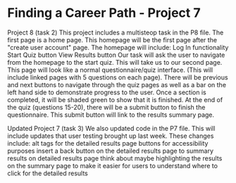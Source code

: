 # Finding a Career Path - Project 7
Project 8 (task 2)
This project includes a multisteop task in the P8 file. The first page is a home page. This homepage will be the first page after the "create user account" page. 
The homepage will include:
  Log In functionality
  Start Quiz button
  View Results button
Our task will ask the user to navigate from the homepage to the start quiz. This will take us to our second page. This page will look like a normal questionnaire/quiz interface. (This will include linked pages with 5 questions on each page). There will be previous and next buttons to navigate through the quiz pages as well as a bar on the left hand side to demonstrate progress to the user. Once a section is completed, it will be shaded green to show that it is finished. At the end of the quiz (questions 15-20), there will be a submit button to finish the questionnaire. This submit button will link to the results summary page.

Updated Project 7 (task 3)
We also updated code in the P7 file. This will include updates that user testing brought up last week. 
These changes include: 
  alt tags for the detailed results page buttons for accessibility purposes
  insert a back button on the detailed results page to summary results on detailed results page
  think about maybe highlighting the results on the summary page to make it easier for users to understand where to click for the detailed results


